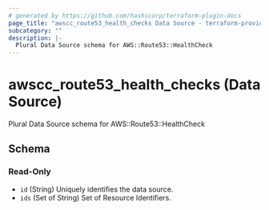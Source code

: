 ```yaml
---
# generated by https://github.com/hashicorp/terraform-plugin-docs
page_title: "awscc_route53_health_checks Data Source - terraform-provider-awscc"
subcategory: ""
description: |-
  Plural Data Source schema for AWS::Route53::HealthCheck
---
```


# awscc_route53_health_checks (Data Source)

Plural Data Source schema for AWS::Route53::HealthCheck



<!-- schema generated by tfplugindocs -->
## Schema

### Read-Only

- `id` (String) Uniquely identifies the data source.
- `ids` (Set of String) Set of Resource Identifiers.
